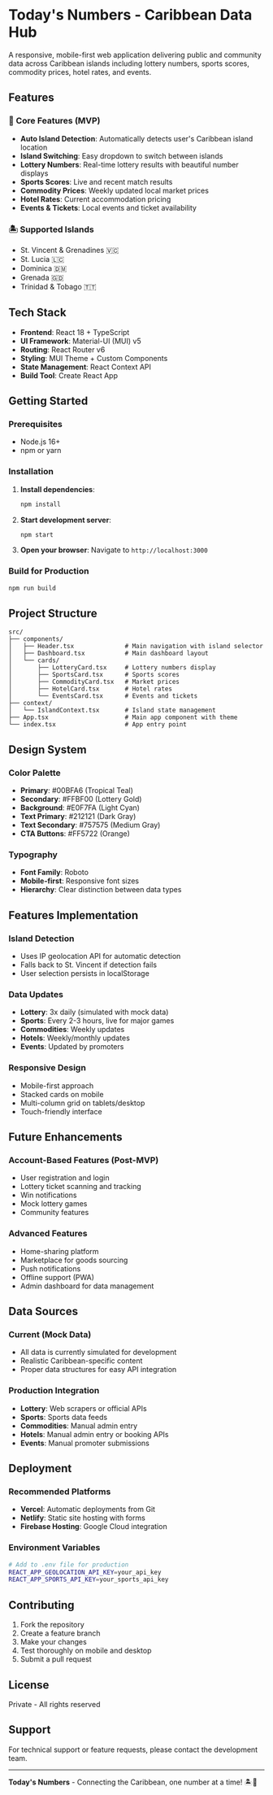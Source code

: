# Today's Numbers - Caribbean Data Hub

A responsive, mobile-first web application delivering public and community data across Caribbean islands including lottery numbers, sports scores, commodity prices, hotel rates, and events.

## Features

### 🎯 Core Features (MVP)
- **Auto Island Detection**: Automatically detects user's Caribbean island location
- **Island Switching**: Easy dropdown to switch between islands
- **Lottery Numbers**: Real-time lottery results with beautiful number displays
- **Sports Scores**: Live and recent match results
- **Commodity Prices**: Weekly updated local market prices
- **Hotel Rates**: Current accommodation pricing
- **Events & Tickets**: Local events and ticket availability

### 🏝️ Supported Islands
- St. Vincent & Grenadines 🇻🇨
- St. Lucia 🇱🇨
- Dominica 🇩🇲
- Grenada 🇬🇩
- Trinidad & Tobago 🇹🇹

## Tech Stack

- **Frontend**: React 18 + TypeScript
- **UI Framework**: Material-UI (MUI) v5
- **Routing**: React Router v6
- **Styling**: MUI Theme + Custom Components
- **State Management**: React Context API
- **Build Tool**: Create React App

## Getting Started

### Prerequisites
- Node.js 16+ 
- npm or yarn

### Installation

1. **Install dependencies**:
   ```bash
   npm install
   ```

2. **Start development server**:
   ```bash
   npm start
   ```

3. **Open your browser**:
   Navigate to `http://localhost:3000`

### Build for Production

```bash
npm run build
```

## Project Structure

```
src/
├── components/
│   ├── Header.tsx              # Main navigation with island selector
│   ├── Dashboard.tsx           # Main dashboard layout
│   └── cards/
│       ├── LotteryCard.tsx     # Lottery numbers display
│       ├── SportsCard.tsx      # Sports scores
│       ├── CommodityCard.tsx   # Market prices
│       ├── HotelCard.tsx       # Hotel rates
│       └── EventsCard.tsx      # Events and tickets
├── context/
│   └── IslandContext.tsx       # Island state management
├── App.tsx                     # Main app component with theme
└── index.tsx                   # App entry point
```

## Design System

### Color Palette
- **Primary**: #00BFA6 (Tropical Teal)
- **Secondary**: #FFBF00 (Lottery Gold)
- **Background**: #E0F7FA (Light Cyan)
- **Text Primary**: #212121 (Dark Gray)
- **Text Secondary**: #757575 (Medium Gray)
- **CTA Buttons**: #FF5722 (Orange)

### Typography
- **Font Family**: Roboto
- **Mobile-first**: Responsive font sizes
- **Hierarchy**: Clear distinction between data types

## Features Implementation

### Island Detection
- Uses IP geolocation API for automatic detection
- Falls back to St. Vincent if detection fails
- User selection persists in localStorage

### Data Updates
- **Lottery**: 3x daily (simulated with mock data)
- **Sports**: Every 2-3 hours, live for major games
- **Commodities**: Weekly updates
- **Hotels**: Weekly/monthly updates
- **Events**: Updated by promoters

### Responsive Design
- Mobile-first approach
- Stacked cards on mobile
- Multi-column grid on tablets/desktop
- Touch-friendly interface

## Future Enhancements

### Account-Based Features (Post-MVP)
- User registration and login
- Lottery ticket scanning and tracking
- Win notifications
- Mock lottery games
- Community features

### Advanced Features
- Home-sharing platform
- Marketplace for goods sourcing
- Push notifications
- Offline support (PWA)
- Admin dashboard for data management

## Data Sources

### Current (Mock Data)
- All data is currently simulated for development
- Realistic Caribbean-specific content
- Proper data structures for easy API integration

### Production Integration
- **Lottery**: Web scrapers or official APIs
- **Sports**: Sports data feeds
- **Commodities**: Manual admin entry
- **Hotels**: Manual admin entry or booking APIs
- **Events**: Manual promoter submissions

## Deployment

### Recommended Platforms
- **Vercel**: Automatic deployments from Git
- **Netlify**: Static site hosting with forms
- **Firebase Hosting**: Google Cloud integration

### Environment Variables
```bash
# Add to .env file for production
REACT_APP_GEOLOCATION_API_KEY=your_api_key
REACT_APP_SPORTS_API_KEY=your_sports_api_key
```

## Contributing

1. Fork the repository
2. Create a feature branch
3. Make your changes
4. Test thoroughly on mobile and desktop
5. Submit a pull request

## License

Private - All rights reserved

## Support

For technical support or feature requests, please contact the development team.

---

**Today's Numbers** - Connecting the Caribbean, one number at a time! 🏝️🎯